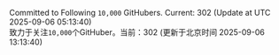 Committed to Following `10,000` GitHubers. Current: <!-- FOLLOWING_COUNT -->302<!-- FOLLOWING_COUNT --> (Update at UTC <!-- LAST_UPDATED -->2025-09-06 05:13:40<!-- LAST_UPDATED -->)<br>
致力于关注`10,000`个GitHuber。当前：<!-- FOLLOWING_COUNT -->302<!-- FOLLOWING_COUNT --> (更新于北京时间 <!-- LAST_UPDATED_CST -->2025-09-06 13:13:40<!-- LAST_UPDATED_CST -->)
